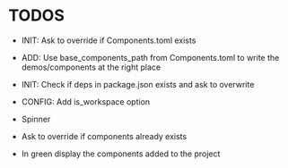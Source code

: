 
# TODOS

- INIT: Ask to override if Components.toml exists
- ADD: Use base_components_path from Components.toml to write the demos/components at the right place
- INIT: Check if deps in package.json exists and ask to overwrite
- CONFIG: Add is_workspace option




- Spinner
- Ask to override if components already exists
- In green display the components added to the project



